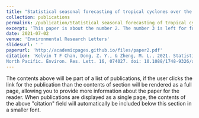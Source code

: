 ```yaml
---
title: "Statistical seasonal forecasting of tropical cyclones over the western North Pacific"
collection: publications
permalink: /publication/Statistical seasonal forecasting of tropical cyclones over the western North Pacific
excerpt: 'This paper is about the number 2. The number 3 is left for future work.'
date: 2021-07-02
venue: 'Environmental Research Letters'
slidesurl: ' '
paperurl: 'http://academicpages.github.io/files/paper2.pdf'
citation: 'Kelvin T F Chan, Dong, Z. Y., & Zheng, M. L., 2021. Statistical seasonal forecasting of tropical cyclones over the western
North Pacific. Environ. Res. Lett. 16, 074027. doi: 10.1088/1748-9326/ac05f1'
---
```


The contents above will be part of a list of publications, if the user clicks the link for the publication than the contents of section will be rendered as a full page, allowing you to provide more information about the paper for the reader. When publications are displayed as a single page, the contents of the above "citation" field will automatically be included below this section in a smaller font.
